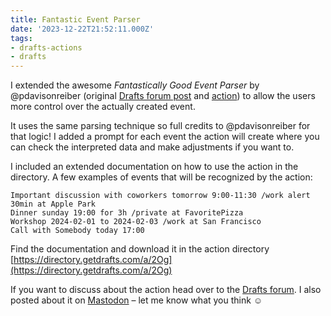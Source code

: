 ```yaml
---
title: Fantastic Event Parser
date: '2023-12-22T21:52:11.000Z'
tags:
- drafts-actions
- drafts
---
```

I extended the awesome _Fantastically Good Event Parser_ by @pdavisonreiber (original [Drafts forum post](https://forums.getdrafts.com/t/fantastically-good-event-parser/1745?u=flohgro) and [action](https://actions.getdrafts.com/a/1Lk)) to allow the users more control over the actually created event.

It uses the same parsing technique so full credits to @pdavisonreiber for that logic! I added a prompt for each event the action will create where you can check the interpreted data and make adjustments if you want to.

I included an extended documentation on how to use the action in the directory. A few examples of events that will be recognized by the action:

```
Important discussion with coworkers tomorrow 9:00-11:30 /work alert 30min at Apple Park
Dinner sunday 19:00 for 3h /private at FavoritePizza
Workshop 2024-02-01 to 2024-02-03 /work at San Francisco
Call with Somebody today 17:00
```

Find the documentation and download it in the action directory  
[https://directory.getdrafts.com/a/2Og](https://directory.getdrafts.com/a/2Og)

If you want to discuss about the action head over to the [Drafts forum](https://forums.getdrafts.com/t/fantastic-event-parser/14766?u=flohgro). I also posted about it on [Mastodon](https://social.lol/@flohgro/111623974163344208) – let me know what you think ☺️